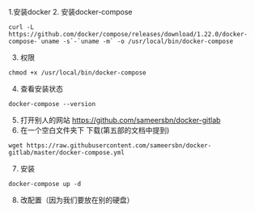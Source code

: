 1.安装docker
2. 安装docker-compose
```
curl -L https://github.com/docker/compose/releases/download/1.22.0/docker-compose-`uname -s`-`uname -m` -o /usr/local/bin/docker-compose
```
3. 权限
```
chmod +x /usr/local/bin/docker-compose
```
4. 查看安装状态
```
docker-compose --version
```
5. 打开别人的网站
https://github.com/sameersbn/docker-gitlab
6. 在一个空白文件夹下 下载(第五部的文档中提到)
```
wget https://raw.githubusercontent.com/sameersbn/docker-gitlab/master/docker-compose.yml
```
7. 安装
```
docker-compose up -d
```
8. 改配置（因为我们要放在别的硬盘）